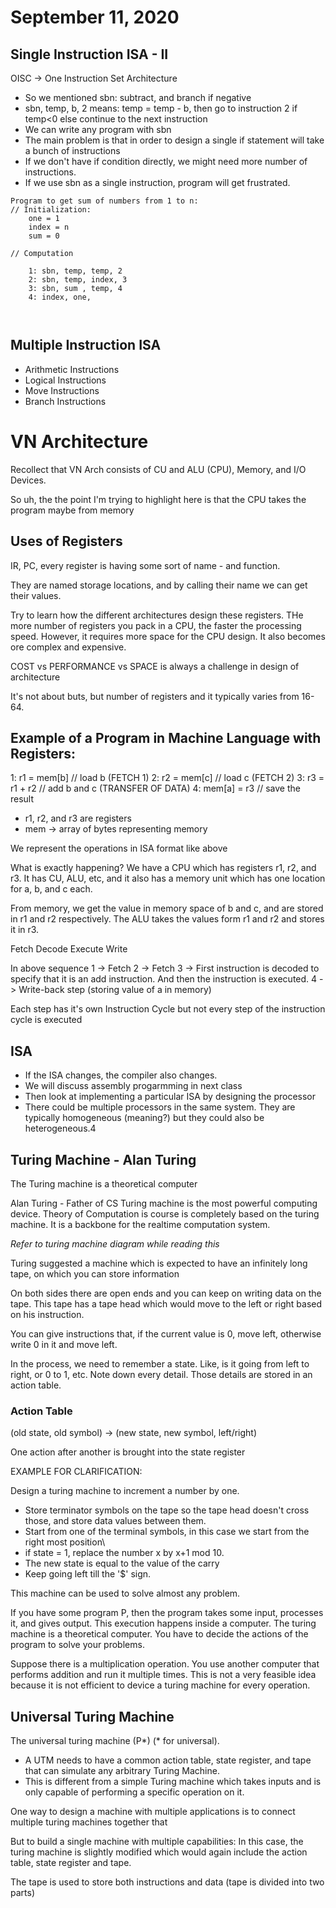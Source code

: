 # September 11, 2020

## Single Instruction ISA - II
OISC -> One Instruction Set Architecture

- So we mentioned sbn: subtract, and branch if negative
- sbn, temp, b, 2 means: temp = temp - b, then go to instruction 2 if temp<0 else continue to the next instruction
- We can write any program with sbn
- The main problem is that in order to design a single if statement will take a bunch of instructions
- If we don't have if condition directly, we might need more number of instructions. 
- If we use sbn as a single instruction, program will get frustrated.

```
Program to get sum of numbers from 1 to n:
// Initialization:
	one = 1
	index = n
	sum = 0
	
// Computation

	1: sbn, temp, temp, 2
	2: sbn, temp, index, 3
	3: sbn, sum , temp, 4
	4: index, one, 



```

## Multiple Instruction ISA

- Arithmetic Instructions
- Logical Instructions
- Move Instructions
- Branch Instructions

# VN Architecture
Recollect that VN Arch consists of CU and ALU (CPU), Memory, and I/O Devices.

So uh, the the point I'm trying to highlight here is that the CPU takes the program maybe from memory

## Uses of Registers
IR, PC, every register is having some sort of name - and function.

They are named storage locations, and by calling their name we can get their values.

Try to learn how the different architectures design these registers. THe more number of registers you pack in a CPU, the faster the processing speed. However, it requires more space for the CPU design. It also becomes ore complex and expensive.

COST vs PERFORMANCE vs SPACE is always a challenge in design of architecture

It's not about buts, but number of registers and it typically varies from 16-64.

## Example of a Program in Machine Language with Registers:

1: r1 = mem[b] 	// load b (FETCH 1)
2: r2 = mem[c] 	// load c (FETCH 2)
3: r3 = r1 + r2 	// add b and c (TRANSFER OF DATA)
4: mem[a] = r3 	// save the result

- r1, r2, and r3 are registers
- mem -> array of bytes representing memory

We represent the operations in ISA format like above

What is exactly happening?
We have a CPU which has registers r1, r2, and r3. It has CU, ALU, etc, and it also has a memory unit which has one location for a, b, and c each. 

From memory, we get the value in memory space of b and c, and are stored in r1 and r2 respectively. The ALU takes the values form r1 and r2 and stores it in r3. 

 
Fetch 
Decode
Execute
Write

In above sequence
1 -> Fetch
2 -> Fetch
3 -> First instruction is decoded to specify that it is an add instruction. And then the instruction is executed.
4 -> Write-back step (storing value of a in memory)

Each step has it's own Instruction Cycle but not every step of the instruction cycle is executed

## ISA
- If the ISA changes, the compiler also changes.
- We will discuss assembly progarmming in next class
- Then look at implementing a particular ISA by designing the processor
- There could be multiple processors in the same system. They are typically homogeneous (meaning?) but they could also be heterogeneous.4

## Turing Machine - Alan Turing
The Turing machine is a theoretical computer

Alan Turing - Father of CS
Turing machine is the most powerful computing device.
Theory of Computation is course is completely based on the turing machine. It is a backbone for the realtime computation system.

*Refer to turing machine diagram while reading this*

Turing suggested a machine which is expected to have an infinitely long tape, on which you can store information

On both sides there are open ends and you can keep on writing data on the tape. This tape has a tape head which would move to the left or  right based on his instruction. 

You can give instructions that, if the current value is 0, move left, otherwise write 0 in it and move left.

In the process, we need to remember a state. Like, is it going from left to right, or 0 to 1, etc. Note down every detail. Those details are stored in an action table.

### Action Table


(old state, old symbol) -> (new state, new symbol, left/right)

One action after another is brought into the state register

EXAMPLE FOR CLARIFICATION:

Design a turing machine to increment a number by one.

- Store terminator symbols on the tape so the tape head doesn't cross those, and store data values between them.
- Start from one of the terminal symbols, in this case we start from the right most position\
- if state = 1, replace the number x by x+1 mod 10.
- The new state is equal to the value of the carry
- Keep going left till the '$' sign.

This machine can be used to solve almost any problem.

If you have some program P, then the program takes some input, processes it, and gives output. This execution happens inside a computer. The turing machine is a theoretical computer. You have to decide the actions of the program to solve your problems.

Suppose there is a multiplication operation. You use another computer that performs addition and run it multiple times. This is not a very feasible idea because it is not efficient to device a turing machine for every operation.

## Universal Turing Machine
The universal turing machine (P*) (* for universal).
- A UTM needs to have a common action table, state register, and tape that can simulate any arbitrary Turing Machine.
- This is different from a simple Turing machine which takes inputs and is only capable of performing a specific operation on it.

One way to design a machine with multiple applications is to connect multiple turing machines together that 

But to build a single machine with multiple capabilities:
In this case, the turing machine is slightly modified which would again include the action table, state register and tape.

The tape is used to store both instructions and data (tape is divided into two parts)
